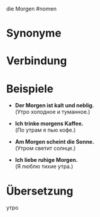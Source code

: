 die Morgen
#nomen
# Synonyme

# Verbindung 

# Beispiele
- **Der Morgen ist kalt und neblig.**  
    (Утро холодное и туманное.)
    
- **Ich trinke morgens Kaffee.**  
    (По утрам я пью кофе.)
    
- **Am Morgen scheint die Sonne.**  
    (Утром светит солнце.)
    
- **Ich liebe ruhige Morgen.**  
    (Я люблю тихие утра.)
# Übersetzung
утро